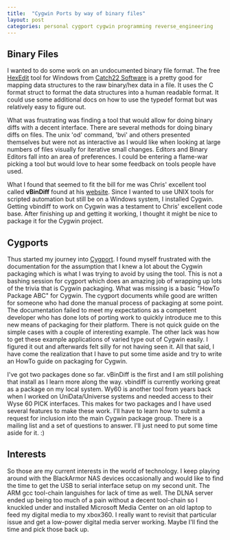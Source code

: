 ```yaml
---
title:  "Cygwin Ports by way of binary files"
layout: post
categories: personal cygport cygwin programming reverse_engineering
---
```


## Binary Files

I wanted to do some work on an undocumented binary file format. The free [HexEdit](http://www.catch22.net/software/hexedit) tool for Windows from [Catch22 Software](http://www.catch22.net/) is a pretty good for mapping data structures to the raw binary/hex data in a file.  It uses the C format struct to format the data structures into a human readable format.  It could use some additional docs on how to use the typedef format but was relatively easy to figure out.

What was frustrating was finding a tool that would allow for doing binary diffs with a decent interface.  There are several methods for doing binary diffs on files.  The unix 'od' command, 'bvi' and others presented themselves but were not as interactive as I would like when looking at large numbers of files visually for iterative small changes. Editors and Binary Editors fall into an area of preferences. I could be entering a flame-war picking a tool but would love to hear some feedback on tools people have used.

What I found that seemed to fit the bill for me was Chris' excellent tool called **vBinDiff** found at his [website](http://www.cjmweb.net/vbindiff/). Since I wanted to use UNIX tools for scripted automation but still be on a Windows system, I installed Cygwin.  Getting vbindiff to work on Cygwin was a testament to Chris' excellent code base.  After finishing up and getting it working, I thought it might be nice to package it for the Cygwin project.

## Cygports

Thus started my journey into [Cygport](http://cygwinports.blogspot.com/).  I found myself frustrated with the documentation for the assumption that I knew a lot about the Cygwin packaging which is what I was trying to avoid by using the tool. This is not a bashing session for cygport which does an amazing job of wrapping up lots of the trivia that is Cygwin packaging.  What was missing is a basic "HowTo Package ABC" for Cygwin.  The cygport documents while good are written for someone who had done the manual process of packaging at some point.  The documentation failed to meet my expectations as a competent developer who has done lots of porting work to quickly introduce me to this new means of packaging for their platform.  There is not quick guide on the simple cases with a couple of interesting example.  The other lack was how to get these example applications of varied type out of Cygwin easily.  I figured it out and afterwards felt silly for not having seen it.  All that said, I have come the realization that I have to put some time aside and try to write an HowTo guide on packaging for Cygwin.

I've got two packages done so far.  vBinDiff is the first and I am still polishing that install as I learn more along the way. vbindiff is currently working great as a package on my local system. Wy60 is another tool from years back when I worked on UniData/Universe systems and needed access to their Wyse 60 PICK interfaces. This makes for two packages and I have used several features to make these work.  I'll have to learn how to submit a request for inclusion into the main Cygwin package group.  There is a mailing list and a set of questions to answer.  I'll just need to put some time aside for it. :)

## Interests 

So those are my current interests in the world of technology.  I keep playing around with the BlackArmor NAS devices occasionally and would like to find the time to get the USB to serial interface setup on my second unit. The ARM gcc tool-chain languishes for lack of time as well. The DLNA server ended up being too much of a pain without a decent tool-chain so I knuckled under and installed Microsoft Media Center on an old laptop to feed my digital media to my xbox360. I really want to revisit that particular issue and get a low-power digital media server working.  Maybe I'll find the time and pick those back up.
